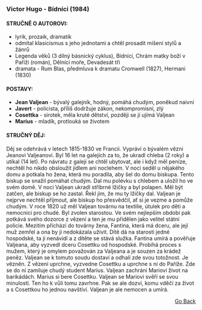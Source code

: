 ### Victor Hugo - Bídníci (1984)

#### STRUČNĚ O AUTOROVI:
 - lyrik, prozaik, dramatik
 - odmítal klasicismus s jeho jednotami a chtěl prosadit míšení stylů a žánrů
 - Legenda věků (3 dilný básnický cyklus), Bídníci, Chrám matky boží v Paříži (román), Dělníci moře, Devadesát tři
 - dramata - Rum Blas, předmluva k dramatu Cromwell (1827), Hermani (1830)


#### POSTAVY:
 - **Jean Valjean** - bývalý galejník, hodný, pomáhá chudým, poněkud naivní
 - **Javert** - policista, příliš dodržuje zákon, nekompromisní, zlý
 - **Cosettka** - sirotek, měla kruté dětství, později se jí ujímá Valjean
 - **Marius** - mladík, protlouká se životem

#### STRUČNÝ DĚJ:
Děj se odehrává v letech 1815-1830 ve Francii. Vypráví o bývalém vězni Jeanovi Valjeanovi. Byl 16 let na galejích za to, že ukradl chleba (2 roky) a utíkal (14 let). Po návratu z galejí se chtěl ubytovat, ale i když měl peníze, nechtěl ho nikdo obsloužit jídlem ani noclehem. V noci seděl u nějakého domu a potkala ho žena, která mu poradila, aby šel do domu biskupa. Tento biskup se snažil pomáhat chudým. Dal mu polévku s chlebem a uložil ho ve svém domě. V noci Valjean ukradl stříbrné lžičky a byl polapen. Měl být zatčen, ale biskup se ho zastal. Řekl jim, že mu ty lžičky dal. Valjean je nejprve nechtěl přijmout, ale biskup ho přesvědčil, ať si je vezme a pomůže chudým. V roce 1820 už měl Valjean továrnu na textilie, útulek pro děti a nemocnici pro chudé. Byl zvolen starostou. Ve svém nejlepším období pak potkává svého dozorce z vězení a ten je mu přidělen jako velitel státní policie. Mezitím přichází do továrny žena, Fantina, která má dceru, ale její muž zemřel a ona by ji nedokázala uživit. Dítě dá na starosti jedné hospodské, ta ji nenávidí a z dítěte se stává služka. Fantina umírá a pověřuje Valjeana, aby vyzvedl dceru Cosettku od hospodské.
Probíhá proces s mužem, který je omylem považován za Valjeana a je souzen za krádež peněz. Valjean se k tomuto soudu dostaví a odhalí zde svou totožnost. Je vězněn. Z vězení uprchne, vyzvedne Cosettku a uprchne s ní do Paříže. Zde se do ní zamiluje chudý student Marius.
Valjean zachrání Mariovi život na barikádách. Marius si bere Cosettku. Valjean se Mariovi svěří se svou minulostí. Ten ho k vůli tomu zavrhne. Pak se ale dozví, komu vděčí za život a s Cosettkou ho jednou navštíví. Valjean je ale nemocen a umírá.


<p align="right">
  <a href="https://github.com/neostetic/maturita">Go Back</a>
</p>
